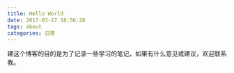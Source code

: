 ```yaml
---
title: Hello World
date: 2017-03-27 16:56:28
tags: about
categories: 日常
---
```

  建这个博客的目的是为了记录一些学习的笔记，如果有什么意见或建议，欢迎联系我。

